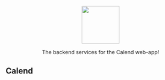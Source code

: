 <p align = "center">
  <img src="https://i.ibb.co/T8phhqM/lightmode.png"
  height="100">
</p>

<p align="center">
  The backend services for the Calend web-app!
</p>

## Calend


